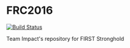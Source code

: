 # FRC2016
[![Build Status](https://travis-ci.org/Impact2585/FRC2016.svg?branch=master)](https://travis-ci.org/Impact2585/FRC2016)

Team Impact's repository for FIRST Stronghold
